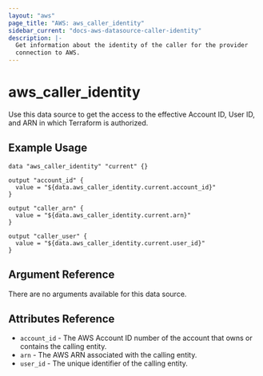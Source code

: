 ```yaml
---
layout: "aws"
page_title: "AWS: aws_caller_identity"
sidebar_current: "docs-aws-datasource-caller-identity"
description: |-
  Get information about the identity of the caller for the provider
  connection to AWS.
---
```


# aws\_caller\_identity

Use this data source to get the access to the effective Account ID, User ID, and ARN in
which Terraform is authorized.

## Example Usage

```
data "aws_caller_identity" "current" {}

output "account_id" {
  value = "${data.aws_caller_identity.current.account_id}"
}

output "caller_arn" {
  value = "${data.aws_caller_identity.current.arn}"
}

output "caller_user" {
  value = "${data.aws_caller_identity.current.user_id}"
}
```

## Argument Reference

There are no arguments available for this data source.

## Attributes Reference

* `account_id` - The AWS Account ID number of the account that owns or contains the calling entity.
* `arn` - The AWS ARN associated with the calling entity.
* `user_id` - The unique identifier of the calling entity.
